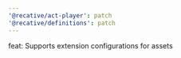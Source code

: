 ```yaml
---
'@recative/act-player': patch
'@recative/definitions': patch
---
```


feat: Supports extension configurations for assets

